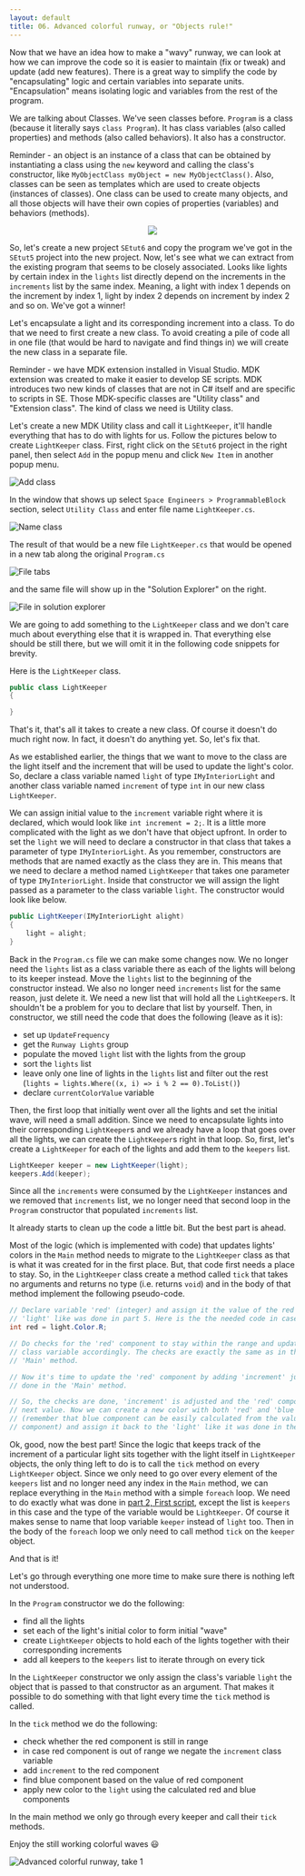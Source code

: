 ```yaml
---
layout: default
title: 06. Advanced colorful runway, or "Objects rule!"
---
```


Now that we have an idea how to make a "wavy" runway, we can look at how we can improve the code so it is easier to maintain (fix or tweak) and update (add new features).
There is a great way to simplify the code by "encapsulating" logic and certain variables into separate units.
"Encapsulation" means isolating logic and variables from the rest of the program.

We are talking about Classes.
We've seen classes before.
`Program` is a class (because it literally says `class Program`).
It has class variables (also called properties) and methods (also called behaviors).
It also has a constructor.

Reminder - an object is an instance of a class that can be obtained by instantiating a class using the `new` keyword and calling the class's constructor, like `MyObjectClass myObject = new MyObjectClass()`.
Also, classes can be seen as templates which are used to create objects (instances of classes).
One class can be used to create many objects, and all those objects will have their own copies of properties (variables) and behaviors (methods).

<div style="text-align:center"><img src="assets/img/06-dog-class-vs-objects.png" /></div>

So, let's create a new project `SEtut6` and copy the program we've got in the `SEtut5` project into the new project.
Now, let's see what we can extract from the existing program that seems to be closely associated.
Looks like lights by certain index in the `lights` list directly depend on the increments in the `increments` list by the same index.
Meaning, a light with index 1 depends on the increment by index 1, light by index 2 depends on increment by index 2 and so on.
We've got a winner!

Let's encapsulate a light and its corresponding increment into a class.
To do that we need to first create a new class.
To avoid creating a pile of code all in one file (that would be hard to navigate and find things in) we will create the new class in a separate file.

Reminder - we have MDK extension installed in Visual Studio.
MDK extension was created to make it easier to develop SE scripts.
MDK introduces two new kinds of classes that are not in C# itself and are specific to scripts in SE. Those MDK-specific classes are "Utility class" and "Extension class".
The kind of class we need is Utility class.

Let's create a new MDK Utility class and call it `LightKeeper`, it'll handle everything that has to do with lights for us.
Follow the pictures below to create `LightKeeper` class.
First, right click on the `SEtut6` project in the right panel, then select `Add` in the popup menu and click `New Item` in another popup menu.

![Add class](assets/img/06-vs-add-class.png)

In the window that shows up select `Space Engineers > ProgrammableBlock` section, select `Utility Class` and enter file name `LightKeeper.cs`.

![Name class](assets/img/06-vs-select-and-name-class.png)

The result of that would be a new file `LightKeeper.cs` that would be opened in a new tab along the original `Program.cs`

![File tabs](assets/img/06-vs-file-tabs.png)

and the same file will show up in the "Solution Explorer" on the right.

![File in solution explorer](assets/img/06-vs-solution-explorer-classes.png)

We are going to add something to the `LightKeeper` class and we don't care much about everything else that it is wrapped in.
That everything else should be still there, but we will omit it in the following code snippets for brevity.

Here is the `LightKeeper` class.

```csharp
public class LightKeeper
{

}
```

That's it, that's all it takes to create a new class.
Of course it doesn't do much right now. In fact, it doesn't do anything yet.
So, let's fix that.

As we established earlier, the things that we want to move to the class are the light itself and the increment that will be used to update the light's color.
So, declare a class variable named `light` of type `IMyInteriorLight` and another class variable named `increment` of type `int` in our new class `LightKeeper`.

We can assign initial value to the `increment` variable right where it is declared, which would look like `int increment = 2;`.
It is a little more complicated with the light as we don't have that object upfront.
In order to set the `light` we will need to declare a constructor in that class that takes a parameter of type `IMyInteriorLight`.
As you remember, constructors are methods that are named exactly as the class they are in.
This means that we need to declare a method named `LightKeeper` that takes one parameter of type `IMyInteriorLight`.
Inside that constructor we will assign the light passed as a parameter to the class variable `light`. The constructor would look like below.

```csharp
public LightKeeper(IMyInteriorLight alight)
{
    light = alight;
}
```

Back in the `Program.cs` file we can make some changes now.
We no longer need the `lights` list as a class variable there as each of the lights will belong to its keeper instead.
Move the `lights` list to the beginning of the constructor instead.
We also no longer need `increments` list for the same reason, just delete it.
We need a new list that will hold all the `LightKeeper`s.
It shouldn't be a problem for you to declare that list by yourself.
Then, in constructor, we still need the code that does the following (leave as it is):
- set up `UpdateFrequency`
- get the `Runway Lights` group
- populate the moved `light` list with the lights from the group
- sort the `lights` list
- leave only one line of lights in the `lights` list and filter out the rest (`lights = lights.Where((x, i) => i % 2 == 0).ToList()`)
- declare `currentColorValue` variable

Then, the first loop that initially went over all the lights and set the initial wave, will need a small addition.
Since we need to encapsulate lights into their corresponding `LightKeeper`s and we already have a loop that goes over all the lights, we can create the `LightKeeper`s right in that loop.
So, first, let's create a `LightKeeper` for each of the lights and add them to the `keepers` list.

```csharp
LightKeeper keeper = new LightKeeper(light);
keepers.Add(keeper);
```

Since all the `increments` were consumed by the `LightKeeper` instances and we removed that `increments` list, we no longer need that second loop in the `Program` constructor that populated `increments` list.

It already starts to clean up the code a little bit.
But the best part is ahead.

Most of the logic (which is implemented with code) that updates lights' colors in the `Main` method needs to migrate to the `LightKeeper` class as that is what it was created for in the first place.
But, that code first needs a place to stay.
So, in the `LightKeeper` class create a method called `tick` that takes no arguments and returns no type (i.e. returns `void`) and in the body of that method implement the following pseudo-code.

```csharp
// Declare variable 'red' (integer) and assign it the value of the red component of the
// 'light' like was done in part 5. Here is the the needed code in case you forgot.
int red = light.Color.R;

// Do checks for the 'red' component to stay within the range and update the 'increment'
// class variable accordingly. The checks are exactly the same as in the loop in the
// 'Main' method.

// Now it's time to update the 'red' component by adding 'increment' just like it was
// done in the 'Main' method.

// So, the checks are done, 'increment' is adjusted and the 'red' component has its
// next value. Now we can create a new color with both 'red' and 'blue' components
// (remember that blue component can be easily calculated from the value of the 'red'
// component) and assign it back to the 'light' like it was done in the 'Main' method.
```

Ok, good, now the best part!
Since the logic that keeps track of the increment of a particular light sits together with the light itself in `LightKeeper` objects, the only thing left to do is to call the `tick` method on every `LightKeeper` object.
Since we only need to go over every element of the `keepers` list and no longer need any index in the `Main` method, we can replace everything in the `Main` method with a simple `foreach` loop. We need to do exactly what was done in [part 2, First script](02-first-script), except the list is `keepers` in this case and the type of the variable would be `LightKeeper`.
Of course it makes sense to name that loop variable `keeper` instead of `light` too.
Then in the body of the `foreach` loop we only need to call method `tick` on the `keeper` object.

And that is it!

Let's go through everything one more time to make sure there is nothing left not understood.

In the `Program` constructor we do the following:
- find all the lights
- set each of the light's initial color to form initial "wave"
- create `LightKeeper` objects to hold each of the lights together with their corresponding increments
- add all keepers to the `keepers` list to iterate through on every tick

In the `LightKeeper` constructor we only assign the class's variable `light` the object that is passed to that constructor as an argument.
That makes it possible to do something with that light every time the `tick` method is called.

In the `tick` method we do the following:
- check whether the red component is still in range
- in case red component is out of range we negate the `increment` class variable
- add `increment` to the red component
- find blue component based on the value of red component
- apply new color to the `light` using the calculated red and blue components

In the main method we only go through every keeper and call their `tick` methods.

Enjoy the still working colorful waves 😃

![Advanced colorful runway, take 1](assets/img/05-adv-col-runway-take1.gif)
